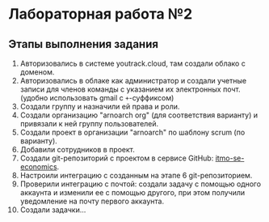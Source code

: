 # Лабораторная работа №2


## Этапы выполнения задания

1. Авторизовались в системе youtrack.cloud, там создали облако с доменом.
2. Авторизовались в облаке как администратор и создали учетные записи для
   членов команды с указанием их электронных почт. (удобно использовать gmail с
   `+`-суффиксом) 
3. Создали группу и назначили ей права и роли.
4. Создали организацию "arnoarch org" (для соответствия варианту) и привязали к ней группу пользователей.
5. Создали проект в организации "arnoarch" по шаблону scrum (по варианту).
6. Добавили сотрудников в проект.
7. Создали git-репозиторий с проектом в сервисе GitHub: [itmo-se-economics](https://github.com/e1turin/itmo-se-economics).
9. Настроили интеграцию с созданным на этапе 6 git-репозиторием.
11. Проверили интеграцию с почтой: создали задачу с помощью одного аккаунта и
   изменили ее с помощью другого, при этом получили уведомление на почту
   первого аккаунта.
13. Создали задачки...
